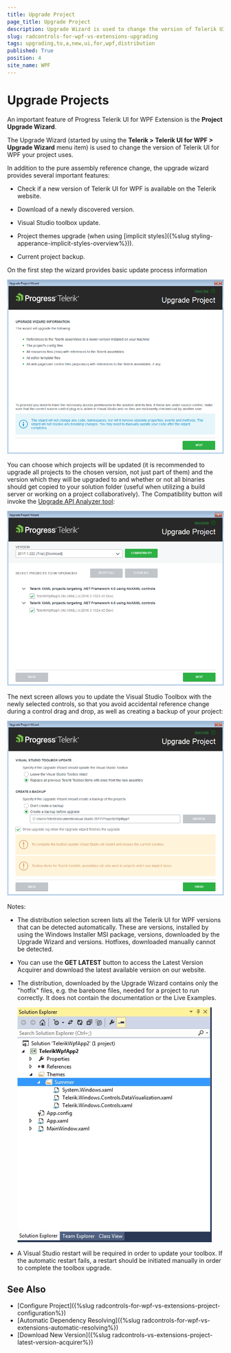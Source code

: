 ```yaml
---
title: Upgrade Project
page_title: Upgrade Project
description: Upgrade Wizard is used to change the version of Telerik UI for WPF dlls referenced in the project.
slug: radcontrols-for-wpf-vs-extensions-upgrading
tags: upgrading,to,a,new,ui,for,wpf,distribution
published: True
position: 4
site_name: WPF
---
```


# Upgrade Projects

An important feature of Progress Telerik UI for WPF Extension is the __Project Upgrade Wizard__.

The Upgrade Wizard (started by using the __Telerik > Telerik UI for WPF > Upgrade Wizard__ menu item) is used to change the version of Telerik UI for WPF your project uses.

In addition to the pure assembly reference change, the upgrade wizard provides several important features:

* Check if a new version of Telerik UI for WPF is available on the Telerik website.

* Download of a newly discovered version.

* Visual Studio toolbox update.

* Project themes upgrade (when using [implicit styles]({%slug styling-apperance-implicit-styles-overview%})).

* Current project backup.

On the first step the wizard provides basic update process information  

![VSExtentions WPF Upgrade Wizard Initial Page](images/VSExtentions_WPF_UpgradeWizardInitialPage.png)

You can choose which projects will be updated (it is recommended to upgrade all projects to the chosen version, not just part of them) and the version which they will be upgraded to and whether or not all binaries should get copied to your solution folder (useful when utilizing a build server or working on a project collaboratively). The Compatibility button will invoke the [Upgrade API Analyzer tool](https://docs.telerik.com/devtools/wpf/upgrade-api-analyzer):

![VSExtentions WPF Upgrade Wizard](images/VSExtentions_WPF_UpgradeWizard.png)

The next screen allows you to update the Visual Studio Toolbox with the newly selected controls, so that you avoid accidental reference change during a control drag and drop, as well as creating a backup of your project:

![VSExtentions WPF Upgrade Wizard Toolbox](images/VSExtentions_WPF_UpgradeWizardOptions.png)

Notes:

* The distribution selection screen lists all the Telerik UI for WPF versions that can be detected automatically. These are versions, installed by using the Windows Installer MSI package, versions, downloaded by the Upgrade Wizard and versions. Hotfixes, downloaded manually cannot be detected.

* You can use the __GET LATEST__ button to access the Latest Version Acquirer and download the latest available version on our website.

* The distribution, downloaded by the Upgrade Wizard contains only the "hotfix" files, e.g. the barebone files, needed for a project to run correctly. It does not contain the documentation or the Live Examples.

	![VSExtensions Themes Folder](images/VSExtensions_WPF_ThemeFilesUnderNamedFolder.png)

* A Visual Studio restart will be required in order to update your toolbox. If the automatic restart fails, a restart should be initiated manually in order to complete the toolbox upgrade.

## See Also  
 * [Configure Project]({%slug radcontrols-for-wpf-vs-extensions-project-configuration%}) 
 * [Automatic Dependency Resolving]({%slug radcontrols-for-wpf-vs-extensions-automatic-resolving%}) 
 * [Download New Version]({%slug radcontrols-vs-extensions-project-latest-version-acquirer%})